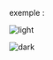 exemple :

![light](https://user-images.githubusercontent.com/127132293/228325543-d1a31cc3-d6c5-4888-8ad2-e02c90ccd7b7.png)


![dark](https://user-images.githubusercontent.com/127132293/228325670-cd544c14-dd4f-4fa6-ba49-a584ff2278d6.png)

